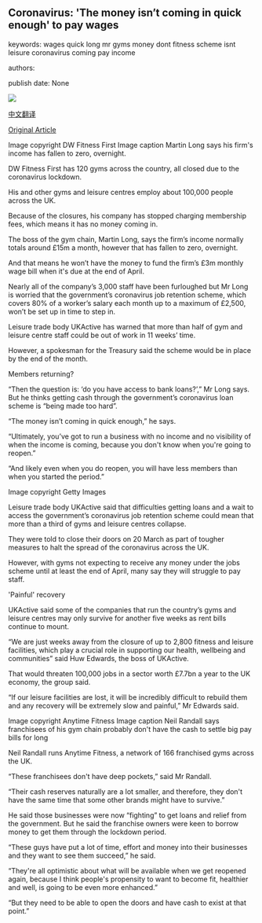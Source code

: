 ## Coronavirus: 'The money isn’t coming in quick enough' to pay wages

keywords: wages quick long mr gyms money dont fitness scheme isnt leisure coronavirus coming pay income

authors: 

publish date: None

![](https://ichef.bbci.co.uk/news/1024/branded_news/5C7A/production/_111647632_whatsubject.jpg)

[中文翻译](Coronavirus%3A%20%27The%20money%20isn%E2%80%99t%20coming%20in%20quick%20enough%27%20to%20pay%20wages_zh.md)

[Original Article](https://www.bbc.com/news/business-52206885)

Image copyright DW Fitness First Image caption Martin Long says his firm's income has fallen to zero, overnight.

DW Fitness First has 120 gyms across the country, all closed due to the coronavirus lockdown.

His and other gyms and leisure centres employ about 100,000 people across the UK.

Because of the closures, his company has stopped charging membership fees, which means it has no money coming in.

The boss of the gym chain, Martin Long, says the firm’s income normally totals around £15m a month, however that has fallen to zero, overnight.

And that means he won’t have the money to fund the firm’s £3m monthly wage bill when it's due at the end of April.

Nearly all of the company’s 3,000 staff have been furloughed but Mr Long is worried that the government’s coronavirus job retention scheme, which covers 80% of a worker’s salary each month up to a maximum of £2,500, won’t be set up in time to step in.

Leisure trade body UKActive has warned that more than half of gym and leisure centre staff could be out of work in 11 weeks’ time.

However, a spokesman for the Treasury said the scheme would be in place by the end of the month.

Members returning?

“Then the question is: ‘do you have access to bank loans?’,” Mr Long says. But he thinks getting cash through the government’s coronavirus loan scheme is “being made too hard”.

“The money isn’t coming in quick enough,” he says.

“Ultimately, you’ve got to run a business with no income and no visibility of when the income is coming, because you don't know when you're going to reopen.”

“And likely even when you do reopen, you will have less members than when you started the period.”

Image copyright Getty Images

Leisure trade body UKActive said that difficulties getting loans and a wait to access the government’s coronavirus job retention scheme could mean that more than a third of gyms and leisure centres collapse.

They were told to close their doors on 20 March as part of tougher measures to halt the spread of the coronavirus across the UK.

However, with gyms not expecting to receive any money under the jobs scheme until at least the end of April, many say they will struggle to pay staff.

'Painful' recovery

UKActive said some of the companies that run the country’s gyms and leisure centres may only survive for another five weeks as rent bills continue to mount.

“We are just weeks away from the closure of up to 2,800 fitness and leisure facilities, which play a crucial role in supporting our health, wellbeing and communities” said Huw Edwards, the boss of UKActive.

That would threaten 100,000 jobs in a sector worth £7.7bn a year to the UK economy, the group said.

“If our leisure facilities are lost, it will be incredibly difficult to rebuild them and any recovery will be extremely slow and painful,” Mr Edwards said.

Image copyright Anytime Fitness Image caption Neil Randall says franchisees of his gym chain probably don't have the cash to settle big pay bills for long

Neil Randall runs Anytime Fitness, a network of 166 franchised gyms across the UK.

“These franchisees don't have deep pockets,” said Mr Randall.

“Their cash reserves naturally are a lot smaller, and therefore, they don't have the same time that some other brands might have to survive.”

He said those businesses were now “fighting” to get loans and relief from the government. But he said the franchise owners were keen to borrow money to get them through the lockdown period.

“These guys have put a lot of time, effort and money into their businesses and they want to see them succeed,” he said.

“They're all optimistic about what will be available when we get reopened again, because I think people's propensity to want to become fit, healthier and well, is going to be even more enhanced.”

“But they need to be able to open the doors and have cash to exist at that point.”